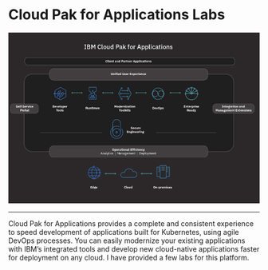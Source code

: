 #  Cloud Pak for Applications Labs

![image-20191014232224212](images/image-20191014232224212-1088144.png)

-----

Cloud Pak for Applications provides a complete and consistent experience to speed development of applications built for Kubernetes, using agile DevOps processes. You can easily modernize your existing applications with IBM’s integrated tools and develop new cloud-native applications faster for deployment on any cloud. I have provided a few labs for this platform.
